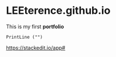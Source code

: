 # LEEterence.github.io
This is my first **portfolio**
```
PrintLine ("")
```
https://stackedit.io/app#

